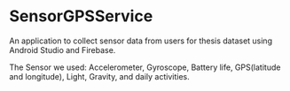 # SensorGPSService

An application to collect sensor data from users for thesis dataset using Android Studio and Firebase.

The Sensor we used: Accelerometer, Gyroscope, Battery life, GPS(latitude and longitude), Light, Gravity, and daily activities.
